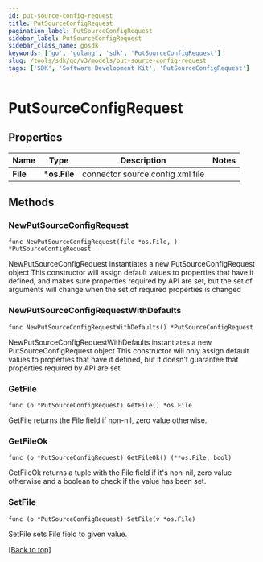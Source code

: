 ```yaml
---
id: put-source-config-request
title: PutSourceConfigRequest
pagination_label: PutSourceConfigRequest
sidebar_label: PutSourceConfigRequest
sidebar_class_name: gosdk
keywords: ['go', 'golang', 'sdk', 'PutSourceConfigRequest'] 
slug: /tools/sdk/go/v3/models/put-source-config-request
tags: ['SDK', 'Software Development Kit', 'PutSourceConfigRequest']
---
```


# PutSourceConfigRequest

## Properties

Name | Type | Description | Notes
------------ | ------------- | ------------- | -------------
**File** |  ***os.File** | connector source config xml file | 

## Methods

### NewPutSourceConfigRequest

`func NewPutSourceConfigRequest(file *os.File, ) *PutSourceConfigRequest`

NewPutSourceConfigRequest instantiates a new PutSourceConfigRequest object
This constructor will assign default values to properties that have it defined,
and makes sure properties required by API are set, but the set of arguments
will change when the set of required properties is changed

### NewPutSourceConfigRequestWithDefaults

`func NewPutSourceConfigRequestWithDefaults() *PutSourceConfigRequest`

NewPutSourceConfigRequestWithDefaults instantiates a new PutSourceConfigRequest object
This constructor will only assign default values to properties that have it defined,
but it doesn't guarantee that properties required by API are set

### GetFile

`func (o *PutSourceConfigRequest) GetFile() *os.File`

GetFile returns the File field if non-nil, zero value otherwise.

### GetFileOk

`func (o *PutSourceConfigRequest) GetFileOk() (**os.File, bool)`

GetFileOk returns a tuple with the File field if it's non-nil, zero value otherwise
and a boolean to check if the value has been set.

### SetFile

`func (o *PutSourceConfigRequest) SetFile(v *os.File)`

SetFile sets File field to given value.



[[Back to top]](#) 



